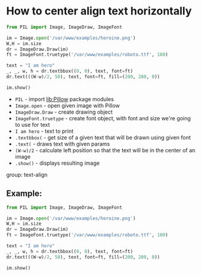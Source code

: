 # How to center align text horizontally

```python
from PIL import Image, ImageDraw, ImageFont

im = Image.open('/var/www/examples/heroine.png')
W,H = im.size
dr = ImageDraw.Draw(im)
ft = ImageFont.truetype('/var/www/examples/roboto.ttf', 100)

text = "I am hero"
_, _, w, h = dr.textbbox((0, 0), text, font=ft)
dr.text(((W-w)/2, 50), text, font=ft, fill=(200, 200, 0))

im.show()
```

- `PIL` - import [lib:Pillow](https://onelinerhub.com/python-pillow/how-to-install-python-pillow-module) package modules
- `Image.open` - open given image with Pillow
- `ImageDraw.Draw` - create drawing object
- `ImageFont.truetype` - create font object, with font and size we're going to use for text
- `I am hero` - text to print
- `.textbbox(` - get size of a given text that will be drawn using given font
- `.text(` - draws text with given params
- `(W-w)/2` - calculate left position so that the text will be in the center of an image
- `.show()` - displays resulting image

group: text-align

## Example: 
```python
from PIL import Image, ImageDraw, ImageFont

im = Image.open('/var/www/examples/heroine.png')
W,H = im.size
dr = ImageDraw.Draw(im)
ft = ImageFont.truetype('/var/www/examples/roboto.ttf', 100)

text = "I am hero"
_, _, w, h = dr.textbbox((0, 0), text, font=ft)
dr.text(((W-w)/2, 50), text, font=ft, fill=(200, 200, 0))

im.show()
```

